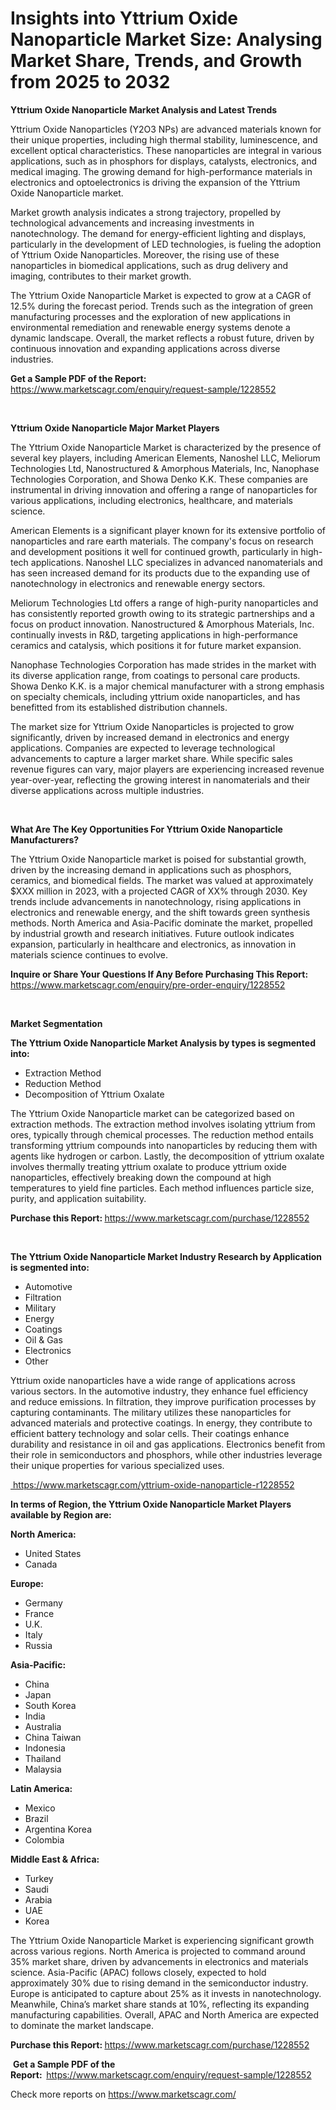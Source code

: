 <p><h1>Insights into Yttrium Oxide Nanoparticle Market Size: Analysing Market Share, Trends, and Growth from 2025 to 2032</h1></p><p><strong>Yttrium Oxide Nanoparticle Market Analysis and Latest Trends</strong></p>
<p><p>Yttrium Oxide Nanoparticles (Y2O3 NPs) are advanced materials known for their unique properties, including high thermal stability, luminescence, and excellent optical characteristics. These nanoparticles are integral in various applications, such as in phosphors for displays, catalysts, electronics, and medical imaging. The growing demand for high-performance materials in electronics and optoelectronics is driving the expansion of the Yttrium Oxide Nanoparticle market.</p><p>Market growth analysis indicates a strong trajectory, propelled by technological advancements and increasing investments in nanotechnology. The demand for energy-efficient lighting and displays, particularly in the development of LED technologies, is fueling the adoption of Yttrium Oxide Nanoparticles. Moreover, the rising use of these nanoparticles in biomedical applications, such as drug delivery and imaging, contributes to their market growth. </p><p>The Yttrium Oxide Nanoparticle Market is expected to grow at a CAGR of 12.5% during the forecast period. Trends such as the integration of green manufacturing processes and the exploration of new applications in environmental remediation and renewable energy systems denote a dynamic landscape. Overall, the market reflects a robust future, driven by continuous innovation and expanding applications across diverse industries.</p></p>
<p><strong>Get a Sample PDF of the Report:&nbsp;</strong> <a href="https://www.marketscagr.com/enquiry/request-sample/1228552?utm_campaign=2138&utm_medium=2&utm_source=Github&utm_content=ia&utm_term=02022025&utm_id=yttrium-oxide-nanoparticle">https://www.marketscagr.com/enquiry/request-sample/1228552</a></p>
<p>&nbsp;</p>
<p><strong>Yttrium Oxide Nanoparticle Major Market Players</strong></p>
<p><p>The Yttrium Oxide Nanoparticle Market is characterized by the presence of several key players, including American Elements, Nanoshel LLC, Meliorum Technologies Ltd, Nanostructured & Amorphous Materials, Inc, Nanophase Technologies Corporation, and Showa Denko K.K. These companies are instrumental in driving innovation and offering a range of nanoparticles for various applications, including electronics, healthcare, and materials science.</p><p>American Elements is a significant player known for its extensive portfolio of nanoparticles and rare earth materials. The company's focus on research and development positions it well for continued growth, particularly in high-tech applications. Nanoshel LLC specializes in advanced nanomaterials and has seen increased demand for its products due to the expanding use of nanotechnology in electronics and renewable energy sectors.</p><p>Meliorum Technologies Ltd offers a range of high-purity nanoparticles and has consistently reported growth owing to its strategic partnerships and a focus on product innovation. Nanostructured & Amorphous Materials, Inc. continually invests in R&D, targeting applications in high-performance ceramics and catalysis, which positions it for future market expansion.</p><p>Nanophase Technologies Corporation has made strides in the market with its diverse application range, from coatings to personal care products. Showa Denko K.K. is a major chemical manufacturer with a strong emphasis on specialty chemicals, including yttrium oxide nanoparticles, and has benefitted from its established distribution channels.</p><p>The market size for Yttrium Oxide Nanoparticles is projected to grow significantly, driven by increased demand in electronics and energy applications. Companies are expected to leverage technological advancements to capture a larger market share. While specific sales revenue figures can vary, major players are experiencing increased revenue year-over-year, reflecting the growing interest in nanomaterials and their diverse applications across multiple industries.</p></p>
<p>&nbsp;</p>
<p><strong>What Are The Key Opportunities For Yttrium Oxide Nanoparticle Manufacturers?</strong></p>
<p><p>The Yttrium Oxide Nanoparticle market is poised for substantial growth, driven by the increasing demand in applications such as phosphors, ceramics, and biomedical fields. The market was valued at approximately $XXX million in 2023, with a projected CAGR of XX% through 2030. Key trends include advancements in nanotechnology, rising applications in electronics and renewable energy, and the shift towards green synthesis methods. North America and Asia-Pacific dominate the market, propelled by industrial growth and research initiatives. Future outlook indicates expansion, particularly in healthcare and electronics, as innovation in materials science continues to evolve.</p></p>
<p><strong>Inquire or Share Your Questions If Any Before Purchasing This Report:</strong> <a href="https://www.marketscagr.com/enquiry/pre-order-enquiry/1228552?utm_campaign=2138&utm_medium=2&utm_source=Github&utm_content=ia&utm_term=02022025&utm_id=yttrium-oxide-nanoparticle">https://www.marketscagr.com/enquiry/pre-order-enquiry/1228552</a></p>
<p>&nbsp;</p>
<p><strong>Market Segmentation</strong></p>
<p><strong>The Yttrium Oxide Nanoparticle Market Analysis by types is segmented into:</strong></p>
<p><ul><li>Extraction Method</li><li>Reduction Method</li><li>Decomposition of Yttrium Oxalate</li></ul></p>
<p><p>The Yttrium Oxide Nanoparticle market can be categorized based on extraction methods. The extraction method involves isolating yttrium from ores, typically through chemical processes. The reduction method entails transforming yttrium compounds into nanoparticles by reducing them with agents like hydrogen or carbon. Lastly, the decomposition of yttrium oxalate involves thermally treating yttrium oxalate to produce yttrium oxide nanoparticles, effectively breaking down the compound at high temperatures to yield fine particles. Each method influences particle size, purity, and application suitability.</p></p>
<p><strong>Purchase this Report:&nbsp;</strong><a href="https://www.marketscagr.com/purchase/1228552?utm_campaign=2138&utm_medium=2&utm_source=Github&utm_content=ia&utm_term=02022025&utm_id=yttrium-oxide-nanoparticle">https://www.marketscagr.com/purchase/1228552</a></p>
<p>&nbsp;</p>
<p><strong>The Yttrium Oxide Nanoparticle Market Industry Research by Application is segmented into:</strong></p>
<p><ul><li>Automotive</li><li>Filtration</li><li>Military</li><li>Energy</li><li>Coatings</li><li>Oil & Gas</li><li>Electronics</li><li>Other</li></ul></p>
<p><p>Yttrium oxide nanoparticles have a wide range of applications across various sectors. In the automotive industry, they enhance fuel efficiency and reduce emissions. In filtration, they improve purification processes by capturing contaminants. The military utilizes these nanoparticles for advanced materials and protective coatings. In energy, they contribute to efficient battery technology and solar cells. Their coatings enhance durability and resistance in oil and gas applications. Electronics benefit from their role in semiconductors and phosphors, while other industries leverage their unique properties for various specialized uses.</p></p>
<p><a href="https://www.marketscagr.com/yttrium-oxide-nanoparticle-r1228552?utm_campaign=2138&utm_medium=2&utm_source=Github&utm_content=ia&utm_term=02022025&utm_id=yttrium-oxide-nanoparticle">&nbsp;https://www.marketscagr.com/yttrium-oxide-nanoparticle-r1228552</a></p>
<p><strong>In terms of Region, the Yttrium Oxide Nanoparticle Market Players available by Region are:</strong></p>
<p>
    <p> <strong> North America: </strong>
        <ul>
            <li>United States</li>
            <li>Canada</li>
        </ul>
        </p> 
    <p> <strong> Europe: </strong>
        <ul>
            <li>Germany</li>
            <li>France</li>
            <li>U.K.</li>
            <li>Italy</li>
            <li>Russia</li>
        </ul>
        </p> 
    <p> <strong> Asia-Pacific: </strong>
        <ul>
            <li>China</li>
            <li>Japan</li>
            <li>South Korea</li>
            <li>India</li>
            <li>Australia</li>
            <li>China Taiwan</li>
            <li>Indonesia</li>
            <li>Thailand</li>
            <li>Malaysia</li>
        </ul>
        </p> 
    <p> <strong> Latin America: </strong>
        <ul>
            <li>Mexico</li>
            <li>Brazil</li>
            <li>Argentina Korea</li>
            <li>Colombia</li>
        </ul>
        </p> 
    <p> <strong> Middle East & Africa: </strong>
        <ul>
            <li>Turkey</li>
            <li>Saudi</li>
            <li>Arabia</li>
            <li>UAE</li>
            <li>Korea</li>
        </ul>
    </p>
    </p>
<p><p>The Yttrium Oxide Nanoparticle Market is experiencing significant growth across various regions. North America is projected to command around 35% market share, driven by advancements in electronics and materials science. Asia-Pacific (APAC) follows closely, expected to hold approximately 30% due to rising demand in the semiconductor industry. Europe is anticipated to capture about 25% as it invests in nanotechnology. Meanwhile, China’s market share stands at 10%, reflecting its expanding manufacturing capabilities. Overall, APAC and North America are expected to dominate the market landscape.</p></p>
<p><strong>Purchase this Report: </strong><a href="https://www.marketscagr.com/purchase/1228552?utm_campaign=2138&utm_medium=2&utm_source=Github&utm_content=ia&utm_term=02022025&utm_id=yttrium-oxide-nanoparticle">https://www.marketscagr.com/purchase/1228552</a></p>
<p>&nbsp;<strong>Get a Sample PDF of the Report:&nbsp;&nbsp;</strong><a href="https://www.marketscagr.com/enquiry/request-sample/1228552?utm_campaign=2138&utm_medium=2&utm_source=Github&utm_content=ia&utm_term=02022025&utm_id=yttrium-oxide-nanoparticle">https://www.marketscagr.com/enquiry/request-sample/1228552</a></p>
<p><strong></strong></p>
<p>Check more reports on <a href="https://www.marketscagr.com/?utm_campaign=2138&utm_medium=2&utm_source=Github&utm_content=ia&utm_term=02022025&utm_id=yttrium-oxide-nanoparticle">https://www.marketscagr.com/</a></p>